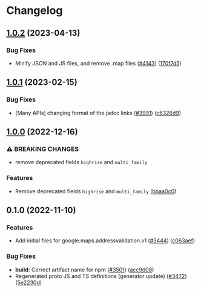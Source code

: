 # Changelog

## [1.0.2](https://github.com/googleapis/google-cloud-node/compare/addressvalidation-v1.0.1...addressvalidation-v1.0.2) (2023-04-13)


### Bug Fixes

* Minify JSON and JS files, and remove .map files ([#4143](https://github.com/googleapis/google-cloud-node/issues/4143)) ([170f7d5](https://github.com/googleapis/google-cloud-node/commit/170f7d57b8fd344d182a8e758867b8124722eebc))

## [1.0.1](https://github.com/googleapis/google-cloud-node/compare/addressvalidation-v1.0.0...addressvalidation-v1.0.1) (2023-02-15)


### Bug Fixes

* [Many APIs] changing format of the jsdoc links ([#3991](https://github.com/googleapis/google-cloud-node/issues/3991)) ([c6326d9](https://github.com/googleapis/google-cloud-node/commit/c6326d90abb9b649b25052e4afe7b3eb0f65bcb4))

## [1.0.0](https://github.com/googleapis/google-cloud-node/compare/addressvalidation-v0.1.0...addressvalidation-v1.0.0) (2022-12-16)


### ⚠ BREAKING CHANGES

* remove deprecated fields `highrise` and `multi_family`

### Features

* Remove deprecated fields `highrise` and `multi_family` ([bbaa0c0](https://github.com/googleapis/google-cloud-node/commit/bbaa0c03aa7d8621d3861a3c434f19d83f616b2f))

## 0.1.0 (2022-11-10)


### Features

* Add initial files for google.maps.addressvalidation.v1 ([#3444](https://github.com/googleapis/google-cloud-node/issues/3444)) ([c063aef](https://github.com/googleapis/google-cloud-node/commit/c063aef847a011762f16c04bd33d05a860b69cd4))


### Bug Fixes

* **build:** Correct artifact name for npm ([#3501](https://github.com/googleapis/google-cloud-node/issues/3501)) ([acc9d08](https://github.com/googleapis/google-cloud-node/commit/acc9d08aff510d8fb2fdffac8ea5768531d8fc33))
* Regenerated proto JS and TS definitions (generator update) ([#3472](https://github.com/googleapis/google-cloud-node/issues/3472)) ([5e2230d](https://github.com/googleapis/google-cloud-node/commit/5e2230dfc4302bb2ac9628ff4200eb46509e103d))

